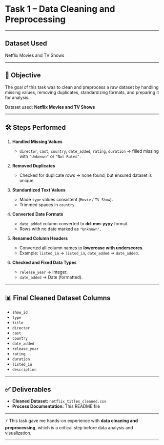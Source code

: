 # Task 1 – Data Cleaning and Preprocessing

---

## Dataset Used

Netflix Movies and TV Shows

---

## 📌 Objective

The goal of this task was to clean and preprocess a raw dataset by handling missing values, removing duplicates, standardizing formats, and preparing it for analysis.

Dataset used: **Netflix Movies and TV Shows**

---

## 🛠 Steps Performed

1. **Handled Missing Values**

   * `director`, `cast`, `country`, `date_added`, `rating`, `duration` → filled missing with `"Unknown"` or `"Not Rated"`.

2. **Removed Duplicates**

   * Checked for duplicate rows → none found, but ensured dataset is unique.

3. **Standardized Text Values**

   * Made `type` values consistent (`Movie` / `TV Show`).
   * Trimmed spaces in `country`.

4. **Converted Date Formats**

   * `date_added` column converted to **dd-mm-yyyy** format.
   * Rows with no date marked as `"Unknown"`.

5. **Renamed Column Headers**

   * Converted all column names to **lowercase with underscores**.
   * Example: `listed_in` → `listed_in`, `date_added` → `date_added`.

6. **Checked and Fixed Data Types**

   * `release_year` → Integer.
   * `date_added` → Date (formatted).

---

## 📊 Final Cleaned Dataset Columns

* `show_id`
* `type`
* `title`
* `director`
* `cast`
* `country`
* `date_added`
* `release_year`
* `rating`
* `duration`
* `listed_in`
* `description`

---

## ✅ Deliverables

* **Cleaned Dataset:** `netflix_titles_cleaned.csv`
* **Process Documentation:** This README file

---

⚡ This task gave me hands-on experience with **data cleaning and preprocessing**, which is a critical step before data analysis and visualization.

---
